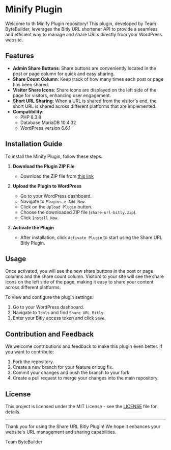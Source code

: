 # Minify Plugin

Welcome to th Minify  Plugin repository! This plugin, developed by Team ByteBuilder, leverages the Bitly URL shortener API to provide a seamless and efficient way to manage and share URLs directly from your WordPress website.

## Features

- **Admin Share Buttons**: Share buttons are conveniently located in the post or page column for quick and easy sharing.
- **Share Count Column**: Keep track of how many times each post or page has been shared.
- **Visitor Share Icons**: Share icons are displayed on the left side of the page for visitors, enhancing user engagement.
- **Short URL Sharing**: When a URL is shared from the visitor's end, the short URL is shared across different platforms that are implemented.
- **Compatibility**: 
  - PHP 8.3.8
  - Database MariaDB 10.4.32
  - WordPress version 6.6.1

## Installation Guide

To install the Minify Plugin, follow these steps:

1. **Download the Plugin ZIP File**
   - Download the ZIP file from [this link](https://github.com/Noor508/Minify)

2. **Upload the Plugin to WordPress**
   - Go to your WordPress dashboard.
   - Navigate to `Plugins > Add New`.
   - Click on the `Upload Plugin` button.
   - Choose the downloaded ZIP file (`share-url-bitly.zip`).
   - Click `Install Now`.

3. **Activate the Plugin**
   - After installation, click `Activate Plugin` to start using the Share URL Bitly Plugin.

## Usage

Once activated, you will see the new share buttons in the post or page columns and the share count column. Visitors to your site will see the share icons on the left side of the page, making it easy to share your content across different platforms.

To view and configure the plugin settings:
1. Go to your WordPress dashboard.
2. Navigate to `Tools` and find `Share URL Bitly`.
3. Enter your Bitly access token and click `Save`.

## Contribution and Feedback

We welcome contributions and feedback to make this plugin even better. If you want to contribute:

1. Fork the repository.
2. Create a new branch for your feature or bug fix.
3. Commit your changes and push the branch to your fork.
4. Create a pull request to merge your changes into the main repository.

## License

This project is licensed under the MIT License - see the [LICENSE](LICENSE) file for details.

---

Thank you for using the Share URL Bitly Plugin! We hope it enhances your website's URL management and sharing capabilities.

Team ByteBuilder
